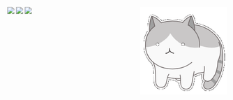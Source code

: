 <a href=""><img align="top" src="https://github-readme-stats.vercel.app/api?username=CyberPotat42&count_private=true&show_icons=true&theme=tokyonight&include_all_commits=true&hide_border=true&hide_rank=true&disable_animations=true" /></a>
<a href=""><img align="top" src="https://github-readme-stats.vercel.app/api/top-langs/?username=CyberPotat42&theme=tokyonight&hide_border=true&layout=compact&hide=html&langs_count=10" /></a>
<img align="right" alt="GIF" src="https://github.com/CyberPotat42/CyberPotat42/raw/main/kit.gif" />
![](https://hit.yhype.me/github/profile?user_id=33260586)
